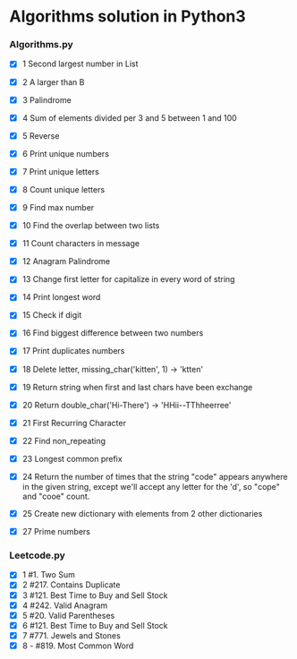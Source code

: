 # Algorithms solution in Python3

### Algorithms.py

* [x] 1 Second largest number in List
* [x] 2 A larger than B
* [x] 3 Palindrome
* [x] 4 Sum of elements divided per 3 and 5 between 1 and 100
* [x] 5 Reverse
* [x] 6 Print unique numbers
* [x] 7 Print unique letters
* [x] 8 Count unique letters
* [x] 9 Find max number
* [x] 10 Find the overlap between two lists
* [x] 11 Count characters in message
* [x] 12 Anagram Palindrome
* [x] 13 Change first letter for capitalize in every word of string
* [x] 14 Print longest word
* [x] 15 Check if digit
* [x] 16 Find biggest difference between two numbers
* [x] 17 Print duplicates numbers
* [x] 18 Delete letter, missing_char('kitten', 1) -> 'ktten'
* [x] 19 Return string when first and last chars have been exchange
* [x] 20 Return double_char('Hi-There') -> 'HHii--TThheerree'
* [x] 21 First Recurring Character
* [x] 22 Find non_repeating
* [x] 23 Longest common prefix
* [x] 24 Return the number of times that the string "code" appears
      anywhere in the given string, except we'll accept any letter for
      the 'd', so "cope" and "cooe" count.
* [x] 25 Create new dictionary with elements from 2 other dictionaries
* [x] 27 Prime numbers


### Leetcode.py

* [x] 1 #1. Two Sum
* [x] 2 #217. Contains Duplicate
* [x] 3 #121. Best Time to Buy and Sell Stock
* [x] 4 #242. Valid Anagram
* [x] 5 #20. Valid Parentheses
* [x] 6 #121. Best Time to Buy and Sell Stock
* [x] 7 #771. Jewels and Stones 
* [x] 8 - #819. Most Common Word 

